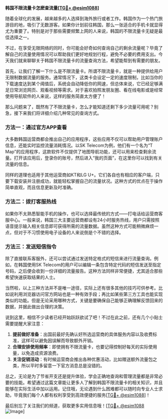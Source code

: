 **韩国不限流量卡怎麽查流量[[TG💪+ @esim1088](https://t.me/s/esim1088)]**

随着全球化的发展，越来越多的人选择到海外旅行或者工作。韩国作为一个热门旅游目的地，吸引了无数游客。如果你计划前往韩国，那么一张适合的手机卡就显得尤为重要了。特别是对于那些需要频繁上网的人来说，韩国的不限流量卡无疑是最佳选择之一。

不过，在享受无限网络的同时，你可能会好奇如何查询自己的剩余流量呢？毕竟了解自己的流量使用情况可以帮助我们更好地规划行程，避免不必要的费用支出。今天我们就来聊聊关于韩国不限流量卡的流量查询方法，希望能帮到有需要的朋友。

首先，让我们了解一下什么是不限流量卡。所谓不限流量卡，就是一种提供给用户无限制数据流量的服务。通常情况下，这类卡会设定一定的速度限制，比如当你的下载速度达到某个阈值后，系统会自动降低你的网速，但总体来说，它已经足够满足日常浏览网页、观看视频等需求。对于喜欢拍照发朋友圈、看在线电影或是经常使用导航软件的人来说，这样的服务简直太方便了！

那么问题来了，既然有了不限流量卡，怎么才能知道还剩下多少流量可用呢？别急，接下来我们将详细介绍几种常见的查询方式。

### 方法一：通过官方APP查看

大多数韩国运营商都会推出自己的应用程序，这些应用不仅可以帮助用户管理账户信息，还能实时监控流量消耗情况。以SK Telecom为例，他们有一个名为“T Map”的应用程序，这款软件不仅提供了地图导航功能，还可以用来检查剩余流量。打开该应用后，登录你的账号，然后进入“我的页面”，在这里你可以找到有关流量的信息。

同样的道理也适用于其他运营商如KT和LG U+。它们各自也有相应的客户端，只要下载安装并注册成功，就能轻松掌握自己的流量状况。这种方式的优点在于操作简单直观，而且信息更新及时准确。

### 方法二：拨打客服热线

如果你不太熟悉智能手机的操作，也可以选择最传统的方式——打电话给运营商客服中心。一般来说，韩国三大主要运营商都设有24小时服务热线，用户只需按照语音提示输入相关信息即可获得所需的流量数据。虽然这种方式可能稍微麻烦一点，但对于不习惯使用电子设备的人来说倒是个不错的选择。

### 方法三：发送短信指令

除了直接联系客服外，还可以尝试通过发送特定格式的短信来进行流量查询。例如，在韩国使用SK Telecom的用户可以编辑一条包含特定代码的短信发送至指定号码，之后便会收到一份详细的流量报告。这种方法同样非常便捷，尤其适合那些希望快速获取结果的人士。

当然啦，以上三种方法并不是唯一途径，实际上还有很多其他的技巧可供参考。比如说利用浏览器访问官方网站也是一种有效手段；再比如某些第三方工具也能实现类似的功能。但是无论采用哪种方式，关键是要确保自己能够正确理解反馈回来的数据，并据此做出合理的决策。

说到这里，相信不少读者已经开始跃跃欲试了吧！不过在此之前，还有几个小贴士需要提醒大家注意：

1. **提前做好准备**：出国前最好先确认好所选运营商的具体服务内容以及收费标准，这样可以避免因误解而导致额外开销。
2. **合理安排使用频率**：即使拥有不限流量卡，也要记得控制好每天的实际使用量，以免造成资源浪费。
3. **关注促销活动**：有时候运营商会推出各种优惠活动，比如赠送额外流量包之类，所以平时多留意一下官方消息总是没错的。

总之，无论是为了节省开支还是提升体验，学会正确地查询和管理流量都是非常必要的技能。希望通过这篇文章能让更多人了解到韩国不限流量卡的相关知识，并且能够在实际生活中加以运用。记住哦，无论遇到什么困难都可以随时向专业人士求助，毕竟我们每个人都有权利享受到高效便捷的服务[[TG💪+ @esim1088](https://t.me/s/esim1088)]！

最后别忘了关注我们的频道，获取更多实用信息哦！[[TG💪+ @esim1088](https://t.me/s/esim1088) ![Image](https://i.postimg.cc/4NQfJmqS/Snipaste-2025-05-13-00-14-12.png)]